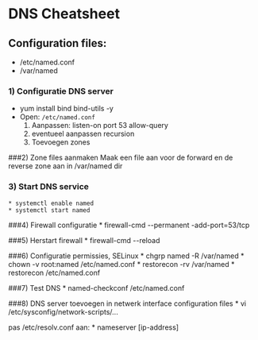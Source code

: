 # DNS Cheatsheet

## Configuration files:
* /etc/named.conf
* /var/named

### 1) Configuratie DNS server

* yum install bind bind-utils -y
* Open: `/etc/named.conf`
  1. Aanpassen: listen-on port 53
  				allow-query
  2. eventueel aanpassen recursion
  3. Toevoegen zones

###2) Zone files aanmaken
    Maak een file aan voor de forward en de reverse zone aan in /var/named dir

### 3) Start DNS service
	* systemctl enable named
	* systemctl start named

###4) Firewall configuratie
    * firewall-cmd --permanent -add-port=53/tcp

###5) Herstart firewall
	* firewall-cmd --reload

###6) Configuratie permissies, SELinux
    * chgrp named -R /var/named
    * chown -v root:named /etc/named.conf
    * restorecon -rv /var/named
    * restorecon /etc/named.conf

###7) Test DNS
	* named-checkconf /etc/named.conf

###8) DNS server toevoegen in netwerk interface configuration files
	* vi /etc/sysconfig/network-scripts/...
	
pas /etc/resolv.conf aan:
	* nameserver   [ip-address]	